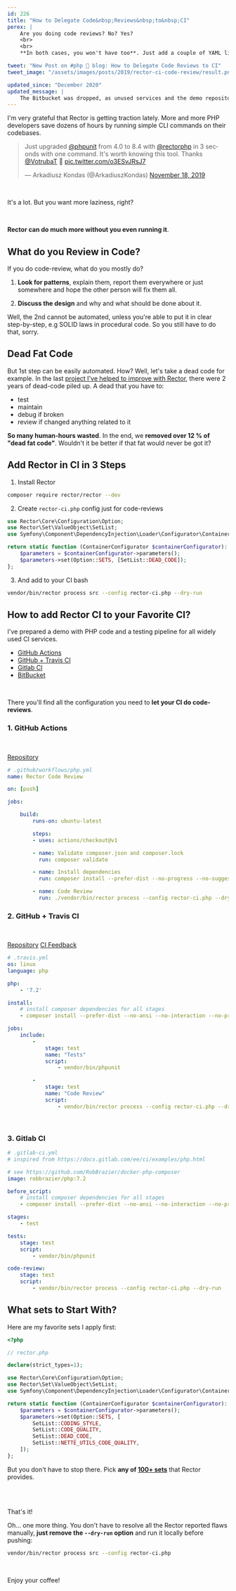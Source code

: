 ```yaml
---
id: 226
title: "How to Delegate Code&nbsp;Reviews&nbsp;to&nbsp;CI"
perex: |
    Are you doing code reviews? No? Yes?
    <br>
    <br>
    **In both cases, you won't have too**. Just add a couple of YAML lines to your CI.

tweet: "New Post on #php 🐘 blog: How to Delegate Code Reviews to CI"
tweet_image: "/assets/images/posts/2019/rector-ci-code-review/result.png"

updated_since: "December 2020"
updated_message: |
    The Bitbucket was dropped, as unused services and the demo repository is not maintained.
---
```


I'm very grateful that Rector is getting traction lately. More and more PHP developers save dozens of hours by running simple CLI commands on their codebases.

<blockquote class="twitter-tweet"><p lang="en" dir="ltr">Just upgraded <a href="https://twitter.com/phpunit?ref_src=twsrc%5Etfw">@phpunit</a> from 4.0 to 8.4 with <a href="https://twitter.com/rectorphp?ref_src=twsrc%5Etfw">@rectorphp</a> in 3 seconds with one command. It&#39;s worth knowing this tool. Thanks <a href="https://twitter.com/VotrubaT?ref_src=twsrc%5Etfw">@VotrubaT</a> 👏 <a href="https://t.co/o3ESvJRsJ7">pic.twitter.com/o3ESvJRsJ7</a></p>&mdash; Arkadiusz Kondas (@ArkadiuszKondas) <a href="https://twitter.com/ArkadiuszKondas/status/1196349896690950144?ref_src=twsrc%5Etfw">November 18, 2019</a></blockquote>

<br>

It's a lot. But you want more laziness, right?

<br>

**Rector can do much more without you even running it**.

## What do you Review in Code?

If you do code-review, what do you mostly do?

1. **Look for patterns**, explain them, report them everywhere or just somewhere and hope the other person will fix them all.

2. **Discuss the design** and why and what should be done about it.

Well, the 2nd cannot be automated, unless you're able to put it in clear step-by-step, e.g SOLID laws in procedural code. So you still have to do that, sorry.

## Dead Fat Code

But 1st step can be easily automated. How? Well, let's take a dead code for example.
In the last [project I've helped to improve with Rector](/blog/2019/07/29/how-we-completed-thousands-of-missing-var-annotations-in-a-day/), there were 2 years of dead-code piled up. A dead that you have to:

- test
- maintain
- debug if broken
- review if changed anything related to it

**So many human-hours wasted**. In the end, we **removed over 12 % of "dead fat code"**. Wouldn't it be better if that fat would never be got it?

## Add Rector in CI in 3 Steps

1. Install Rector

```bash
composer require rector/rector --dev
```

2. Create `rector-ci.php` config just for code-reviews

```php
use Rector\Core\Configuration\Option;
use Rector\Set\ValueObject\SetList;
use Symfony\Component\DependencyInjection\Loader\Configurator\ContainerConfigurator;

return static function (ContainerConfigurator $containerConfigurator): void {
    $parameters = $containerConfigurator->parameters();
    $parameters->set(Option::SETS, [SetList::DEAD_CODE]);
};
```

3. And add to your CI bash

```bash
vendor/bin/rector process src --config rector-ci.php --dry-run
```

## How to add Rector CI to your Favorite CI?

I've prepared a demo with PHP code and a testing pipeline for all widely used CI services.

- [GitHub Actions](#1-github-actions)
- [GitHub + Travis CI](#2-github-travis-ci)
- [Gitlab CI](#3-gitlab-ci)
- [BitBucket](#4-bitbucket)

<br>

There you'll find all the configuration you need to **let your CI do code-reviews**.

### 1. GitHub Actions

<br>

<a href="https://github.com/tomasvotruba/rector-ci-demo" class="btn btn-info">Repository</a>

```yaml
# .github/workflows/php.yml
name: Rector Code Review

on: [push]

jobs:

    build:
        runs-on: ubuntu-latest

        steps:
        - uses: actions/checkout@v1

        - name: Validate composer.json and composer.lock
          run: composer validate

        - name: Install dependencies
          run: composer install --prefer-dist --no-progress --no-suggest

        - name: Code Review
          run: ./vendor/bin/rector process --config rector-ci.php --dry-run
```

### 2. GitHub + Travis CI

<br>

<a href="https://github.com/tomasvotruba/rector-ci-demo" class="btn btn-info">Repository</a>
<a href="https://travis-ci.com/TomasVotruba/rector-ci-demo/jobs/258286278#L320"  class="btn btn-success ml-3">CI Feedback</a>

```yaml
# .travis.yml
os: linux
language: php

php:
    - '7.2'

install:
    # install composer dependencies for all stages
    - composer install --prefer-dist --no-ansi --no-interaction --no-progress

jobs:
    include:
        -
            stage: test
            name: "Tests"
            script:
                - vendor/bin/phpunit

        -
            stage: test
            name: "Code Review"
            script:
                - vendor/bin/rector process --config rector-ci.php --dry-run
```

<br>

### 3. Gitlab CI

```yaml
# .gitlab-ci.yml
# inspired from https://docs.gitlab.com/ee/ci/examples/php.html

# see https://github.com/RobBrazier/docker-php-composer
image: robbrazier/php:7.2

before_script:
    # install composer dependencies for all stages
    - composer install --prefer-dist --no-ansi --no-interaction --no-progress

stages:
    - test

tests:
    stage: test
    script:
        - vendor/bin/phpunit

code-review:
    stage: test
    script:
        - vendor/bin/rector process --config rector-ci.php --dry-run
```

## What sets to Start With?

Here are my favorite sets I apply first:

```php
<?php

// rector.php

declare(strict_types=1);

use Rector\Core\Configuration\Option;
use Rector\Set\ValueObject\SetList;
use Symfony\Component\DependencyInjection\Loader\Configurator\ContainerConfigurator;

return static function (ContainerConfigurator $containerConfigurator): void {
    $parameters = $containerConfigurator->parameters();
    $parameters->set(Option::SETS, [
        SetList::CODING_STYLE,
        SetList::CODE_QUALITY,
        SetList::DEAD_CODE,
        SetList::NETTE_UTILS_CODE_QUALITY,
    ]);
};
```

But you don't have to stop there. Pick **any of [100+ sets](https://github.com/rectorphp/rector/tree/master/config/set)** that Rector provides.

<br>
<br>

That's it!

Oh... one more thing. You don't have to resolve all the Rector reported flaws manually, **just remove the `--dry-run` option** and run it locally before pushing:

```bash
vendor/bin/rector process src --config rector-ci.php
```

<br>

Enjoy your coffee!

<script async src="https://platform.twitter.com/widgets.js" charset="utf-8"></script>
